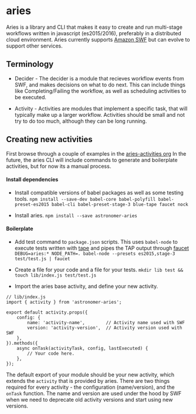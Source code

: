 # aries

Aries is a library and CLI that makes it easy to create and run multi-stage workflows written in javascript (es2015/2016), preferably in a distributed cloud environment.  Aries currently supports [Amazon SWF](https://aws.amazon.com/swf/details/) but can evolve to support other services.

## Terminology
- Decider - The decider is a module that recieves workflow events from SWF, and makes decisions on what to do next.  This can include things like Completing/Failing the workflow, as well as scheduling activities to be executed.

- Activity - Activities are modules that implement a specific task, that will typically make up a larger workflow.  Activities should be small and not try to do too much, although they can be long running.

## Creating new activities
First browse through a couple of examples in the [aries-activities org](https://github.com/aries-activities)
In the future, the aries CLI will include commands to generate and boilerplate activities, but for now its a manual process.

#### Install dependencies
- Install compatible versions of babel packages as well as some testing tools.
`npm install --save-dev babel-core babel-polyfill babel-preset-es2015 babel-cli babel-preset-stage-3 blue-tape faucet nock`

- Install aries.
`npm install --save astronomer-aries`

#### Boilerplate
- Add test command to `package.json` scripts.  This uses `babel-node` to execute tests written with [tape](https://github.com/substack/tape) and pipes the TAP output through [faucet](https://github.com/substack/faucet)
`DEBUG=aries:* NODE_PATH=. babel-node --presets es2015,stage-3 test/test.js | faucet`

- Create a file for your code and a file for your tests.
`mkdir lib test && touch lib/index.js test/test.js`

- Import the aries base activity, and define your new activity.
```
// lib/index.js
import { activity } from 'astronomer-aries';

export default activity.props({
    config: {
        name: 'activity-name',        // Activity name used with SWF
        version: 'activity-version',  // Activity version used with SWF
    },
}).methods({
    async onTask(activityTask, config, lastExecuted) {
        // Your code here.
    },
});
```
The default export of your module should be your new activity, which extends the `activity` that is provided by aries.  There are two things required for every activity - the configuration (name/version), and the `onTask` function.  The name and version are used under the hood by SWF when we need to deprecate old activity versions and start using new versions.
